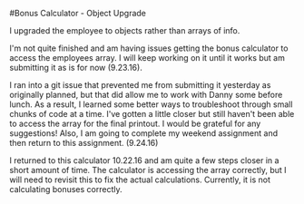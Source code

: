 #Bonus Calculator - Object Upgrade

I upgraded the employee to objects rather than arrays of info.

I'm not quite finished and am having issues getting the bonus calculator to
access the employees array. I will keep working on it until it works but am
submitting it as is for now (9.23.16).

I ran into a git issue that prevented me from submitting it yesterday as originally planned, but that did allow me to work with Danny some before lunch. As a result, I learned some better ways to troubleshoot through small chunks of code at a time. I've gotten a little closer but still haven't been able to access the array for the final printout. I would be grateful for any suggestions! Also, I am going to complete my weekend assignment and then return to this assignment.
(9.24.16)

I returned to this calculator 10.22.16 and am quite a few steps closer in a short amount of time. The calculator is accessing the array correctly, but I will need to revisit this to fix the actual calculations. Currently, it is not calculating bonuses correctly.
